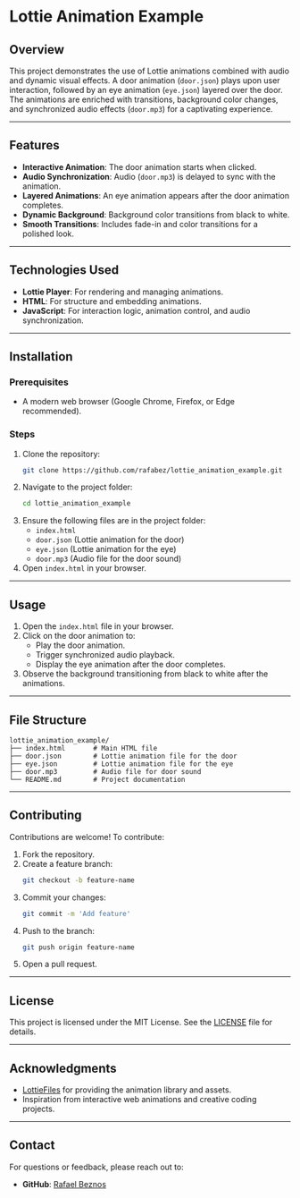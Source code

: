 # Lottie Animation Example

## Overview
This project demonstrates the use of Lottie animations combined with audio and dynamic visual effects. A door animation (`door.json`) plays upon user interaction, followed by an eye animation (`eye.json`) layered over the door. The animations are enriched with transitions, background color changes, and synchronized audio effects (`door.mp3`) for a captivating experience.

---

## Features
- **Interactive Animation**: The door animation starts when clicked.
- **Audio Synchronization**: Audio (`door.mp3`) is delayed to sync with the animation.
- **Layered Animations**: An eye animation appears after the door animation completes.
- **Dynamic Background**: Background color transitions from black to white.
- **Smooth Transitions**: Includes fade-in and color transitions for a polished look.

---

## Technologies Used
- **Lottie Player**: For rendering and managing animations.
- **HTML**: For structure and embedding animations.
- **JavaScript**: For interaction logic, animation control, and audio synchronization.

---

## Installation
### Prerequisites
- A modern web browser (Google Chrome, Firefox, or Edge recommended).

### Steps
1. Clone the repository:
   ```bash
   git clone https://github.com/rafabez/lottie_animation_example.git
   ```
2. Navigate to the project folder:
   ```bash
   cd lottie_animation_example
   ```
3. Ensure the following files are in the project folder:
   - `index.html`
   - `door.json` (Lottie animation for the door)
   - `eye.json` (Lottie animation for the eye)
   - `door.mp3` (Audio file for the door sound)
4. Open `index.html` in your browser.

---

## Usage
1. Open the `index.html` file in your browser.
2. Click on the door animation to:
   - Play the door animation.
   - Trigger synchronized audio playback.
   - Display the eye animation after the door completes.
3. Observe the background transitioning from black to white after the animations.

---

## File Structure
```
lottie_animation_example/
├── index.html       # Main HTML file
├── door.json        # Lottie animation file for the door
├── eye.json         # Lottie animation file for the eye
├── door.mp3         # Audio file for door sound
└── README.md        # Project documentation
```

---

## Contributing
Contributions are welcome! To contribute:
1. Fork the repository.
2. Create a feature branch:
   ```bash
   git checkout -b feature-name
   ```
3. Commit your changes:
   ```bash
   git commit -m 'Add feature'
   ```
4. Push to the branch:
   ```bash
   git push origin feature-name
   ```
5. Open a pull request.

---

## License
This project is licensed under the MIT License. See the [LICENSE](LICENSE) file for details.

---

## Acknowledgments
- [LottieFiles](https://lottiefiles.com/) for providing the animation library and assets.
- Inspiration from interactive web animations and creative coding projects.

---

## Contact
For questions or feedback, please reach out to:
- **GitHub**: [Rafael Beznos](https://github.com/rafabez)

